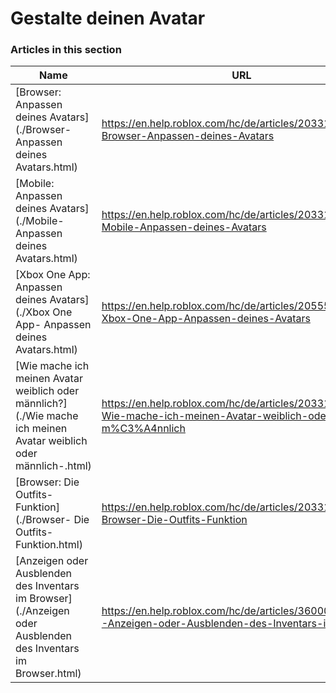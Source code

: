 # Gestalte deinen Avatar  
### Articles in this section
Name|URL
-|-
[Browser: Anpassen deines Avatars](./Browser- Anpassen deines Avatars.html) |https://en.help.roblox.com/hc/de/articles/203313600-Browser-Anpassen-deines-Avatars
[Mobile: Anpassen deines Avatars](./Mobile- Anpassen deines Avatars.html) |https://en.help.roblox.com/hc/de/articles/203313510-Mobile-Anpassen-deines-Avatars
[Xbox One App: Anpassen deines Avatars](./Xbox One App- Anpassen deines Avatars.html) |https://en.help.roblox.com/hc/de/articles/205557353-Xbox-One-App-Anpassen-deines-Avatars
[Wie mache ich meinen Avatar weiblich oder männlich?](./Wie mache ich meinen Avatar weiblich oder männlich-.html) |https://en.help.roblox.com/hc/de/articles/203313700-Wie-mache-ich-meinen-Avatar-weiblich-oder-m%C3%A4nnlich
[Browser: Die Outfits-Funktion](./Browser- Die Outfits-Funktion.html) |https://en.help.roblox.com/hc/de/articles/203313710-Browser-Die-Outfits-Funktion
[Anzeigen oder Ausblenden des Inventars im Browser](./Anzeigen oder Ausblenden des Inventars im Browser.html) |https://en.help.roblox.com/hc/de/articles/360000463726-Anzeigen-oder-Ausblenden-des-Inventars-im-Browser